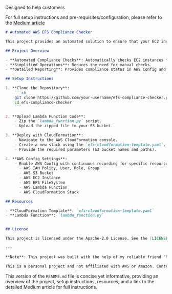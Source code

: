 
Designed to help customers

For full setup instructions and pre-requisites/configuration, please refer to the [Medium article](https://medium.com/@christopherhm0028/automated-efs-noresvport-compliance-checks-736ddb394592)

```markdown
# Automated AWS EFS Compliance Checker

This project provides an automated solution to ensure that your EC2 instances use the recommended "noresvport" mount option for AWS EFS (Elastic File System). The solution leverages AWS Lambda, AWS Config, and S3 to automate compliance checks and report results.

## Project Overview

- **Automated Compliance Checks**: Automatically checks EC2 instances for the "noresvport" mount option.
- **Simplified Operations**: Reduces the need for manual checks.
- **Detailed Reporting**: Provides compliance status in AWS Config and stores detailed results in an S3 bucket.

## Setup Instructions

1. **Clone the Repository**:
    ```sh
    git clone https://github.com/your-username/efs-compliance-checker.git
    cd efs-compliance-checker
    ```

2. **Upload Lambda Function Code**:
    - Zip the `lambda_function.py` script.
    - Upload the zipped file to your S3 bucket.

3. **Deploy with CloudFormation**:
    - Navigate to the AWS CloudFormation console.
    - Create a new stack using the `efs-cloudformation-template.yaml`.
    - Provide the required parameters (S3 bucket names and paths).

4. **AWS Config Settings**:
    - Enable AWS Config with continuous recording for specific resource types:
      - AWS IAM Policy, User, Role, Group
      - AWS S3 Bucket
      - AWS EC2 Instance
      - AWS EFS FileSystem
      - AWS Lambda Function
      - AWS CloudFormation Stack

## Resources

- **CloudFormation Template**: `efs-cloudformation-template.yaml`
- **Lambda Function**: `lambda_function.py`


## License

This project is licensed under the Apache-2.0 License. See the [LICENSE](LICENSE) file for details.

---

**Note**: This project was built with the help of my reliable friend "Robert" alias ChatGPT. :D Using prompt engineering and collaborative effort, we were able to bring this project to life.

This is a personal project and not affiliated with AWS or Amazon. Contributions are welcome, but please validate the solution for your use case before deploying it in production.
```

This version of the `README.md` file is concise yet informative, providing an overview of the project, setup instructions, resources, and a link to the detailed Medium article for full instructions.
